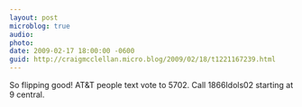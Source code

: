 ```yaml
---
layout: post
microblog: true
audio: 
photo: 
date: 2009-02-17 18:00:00 -0600
guid: http://craigmcclellan.micro.blog/2009/02/18/t1221167239.html
---
```

So flipping good! AT&amp;T people text vote to 5702. Call 1866Idols02 starting at 9 central.
